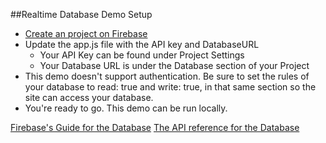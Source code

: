 ##Realtime Database Demo Setup

* [Create an project on Firebase](https://firebase.google.com/)
* Update the app.js file with the API key and DatabaseURL
  * Your API Key can be found under Project Settings
  * Your Database URL is under the Database section of your Project
* This demo doesn't support authentication. Be sure to set the rules of your database to read: true and write: true, in that same section so the site can access your database.
* You're ready to go. This demo can be run locally. 

[Firebase's Guide for the Database](https://firebase.google.com/docs/database/web/start)
[The API reference for the Database](https://firebase.google.com/docs/reference/js/firebase.database)
